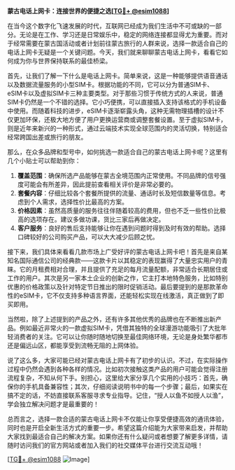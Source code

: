 **蒙古电话上网卡：连接世界的便捷之选[[TG💪+ @esim1088](https://t.me/s/esim1088)]**

在当今这个数字化飞速发展的时代，互联网已经成为我们生活中不可或缺的一部分。无论是在工作、学习还是日常娱乐中，稳定的网络连接都显得尤为重要。而对于经常需要在蒙古国活动或者计划前往蒙古旅行的人群来说，选择一款适合自己的电话上网卡无疑是一个关键问题。今天，我们就来聊聊蒙古电话上网卡，看看它如何成为你与世界保持联系的最佳桥梁。

首先，让我们了解一下什么是电话上网卡。简单来说，这是一种能够提供语音通话以及数据流量服务的小型SIM卡。根据功能的不同，它可以分为普通SIM卡、eSIM卡以及虚拟SIM卡三种主要类型。对于那些习惯于传统方式的人来说，普通SIM卡仍然是一个不错的选择。它小巧便携，可以直接插入支持该格式的手机设备中使用。而随着科技的进步，eSIM卡逐渐崭露头角，这种无需物理插槽的设计不仅更加环保，还极大地方便了用户更换运营商或调整套餐设置。至于虚拟SIM卡，则是近年来新兴的一种形式，通过云端技术实现全球范围内的灵活切换，特别适合经常跨国出差或旅行的朋友。

那么，在众多品牌和型号中，如何挑选一款适合自己的蒙古电话上网卡呢？这里有几个小贴士可以帮助到你：

1. **覆盖范围**：确保所选产品能够在蒙古全境范围内正常使用。不同品牌的信号强度可能会有所差异，因此提前查看相关评价是非常必要的。
2. **套餐内容**：仔细比较各个套餐所提供的流量、通话时长及短信数量等信息。考虑到个人需求，选择性价比最高的方案。
3. **价格因素**：虽然高质量的服务往往伴随着较高的费用，但也不乏一些性价比极高的选项存在。建议多做功课，货比三家后再做决定。
4. **客户服务**：良好的售后支持能够让你在遇到问题时得到及时有效的帮助。选择口碑较好的公司购买产品，可以大大减少后顾之忧。

接下来，我们具体来看看几款市场上广受好评的蒙古电话上网卡吧！首先是来自某知名国际通信公司的经典款——这款卡片以其稳定的表现赢得了大量忠实用户的青睐。它的月租费相对合理，并且提供了充足的每月流量配额，非常适合长期居住或工作的用户。其次是另一家本土企业的创新之作，它主打本地特色服务，比如特别优惠的价格政策以及针对特定节日推出的限时促销活动。最后要提到的是那款革命性的eSIM卡，它不仅支持多种语言界面，还能轻松实现在线激活，真正做到了即买即用。

当然啦，除了上述提到的产品之外，还有许多其他优秀的品牌也在不断推出新产品。例如最近非常火的一款虚拟SIM卡，凭借其独特的全球漫游功能吸引了大批年轻消费者的关注。它可以让你随时随地切换至最佳网络环境，无论是身处繁华都市还是偏远山区，都能享受到流畅无阻的上网体验。

说了这么多，大家可能已经对蒙古电话上网卡有了初步的认识。不过，在实际操作过程中仍然会遇到各种各样的情况。比如初次接触这类产品的用户可能会觉得注册流程复杂，不知从何下手。别担心，这里给大家分享几个实用的小技巧：首先，确保你的手机具备兼容性；其次，仔细阅读说明书中的每一个步骤；最后，如果实在搞不定的话，不妨直接联系客服寻求专业指导。记住，“授人以鱼不如授人以渔”，学会独立解决问题才是最重要的！

总而言之，选择一款合适的蒙古电话上网卡不仅能让你享受便捷高效的通讯体验，同时也是开启全新生活方式的重要一步。希望这篇介绍能为大家带来启发，并帮助大家找到最适合自己的解决方案。如果你还有什么疑问或者想要了解更多详情，请随时访问我们的官方网站或者加入我们的社交媒体平台进行交流互动哦！

[[TG💪+ @esim1088](https://t.me/s/esim1088) ![Image](https://i.postimg.cc/4NQfJmqS/Snipaste-2025-05-13-00-14-12.png)]